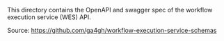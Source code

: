 This directory contains the OpenAPI and swagger spec of the workflow execution service (WES) API.

Source: https://github.com/ga4gh/workflow-execution-service-schemas
